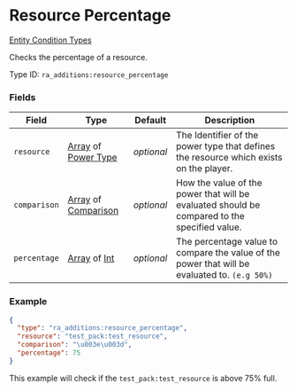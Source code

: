 # Resource Percentage
[Entity Condition Types](../entity_condition_types.md)

Checks the percentage of a resource.

Type ID: `ra_additions:resource_percentage`
### Fields
 | Field | Type | Default | Description | 
|---|---|---|---|
 | `resource` | [Array](../data_types/array.md) of [Power Type](../data_types/power_type.md) | _optional_ | The Identifier of the power type that defines the resource which exists on the player. | 
 | `comparison` | [Array](../data_types/array.md) of [Comparison](../data_types/comparison.md) | _optional_ | How the value of the power that will be evaluated should be compared to the specified value. | 
 | `percentage` | [Array](../data_types/array.md) of [Int](../data_types/int.md) | _optional_ | The percentage value to compare the value of the power that will be evaluated to. `(e.g 50%)` | 

### Example
```json
{
  "type": "ra_additions:resource_percentage",
  "resource": "test_pack:test_resource",
  "comparison": "\u003e\u003d",
  "percentage": 75
}
```
This example will check if the `test_pack:test_resource` is above 75% full.

